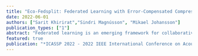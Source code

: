 ```yaml
---
title: "Eco-Fedsplit: Federated Learning with Error-Compensated Compression"
date: 2022-06-01
authors: ["Sarit Khirirat","Sindri Magnússon", "Mikael Johansson"]
publication_types: ["1"]
abstract: "Federated learning is an emerging framework for collaborative machine-learning on devices which do not want to share local data. State-of-the art methods in federated learning reduce the communication frequency, but are not guaranteed to converge to the optimal model parameters. These methods also experience a communication bottleneck, especially when the devices are power-constrained and communicate over a shared medium. This paper presents ECO-FedSplit, an algorithm that increases the communication efficiency of federated learning without sacrificing solution accuracy. The key is to compress inter-device communication and to compensate for information losses in a theoretically justified manner. We prove strong convergence properties of ECO-FedSplit on strongly convex optimization problems and show that the algorithm yields a highly accurate solution with dramatically reduced communication. Extensive numerical experiments validate our theoretical result on real data sets."
featured: true
publication: "*ICASSP 2022 - 2022 IEEE International Conference on Acoustics, Speech and Signal Processing (ICASSP)*"
---
```


